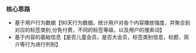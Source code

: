 ### 核心思路
- 基于用户行为数据【90天行为数据，统计用户对各个内容播放强度，并聚合到对应的标签类别,分免付费，不同的标签等级，以及用户的搜索词】
- 基于内容的基础信息【是否儿童会员，是否大会员，标签类别信息，标题，简介等行为进行判别】
